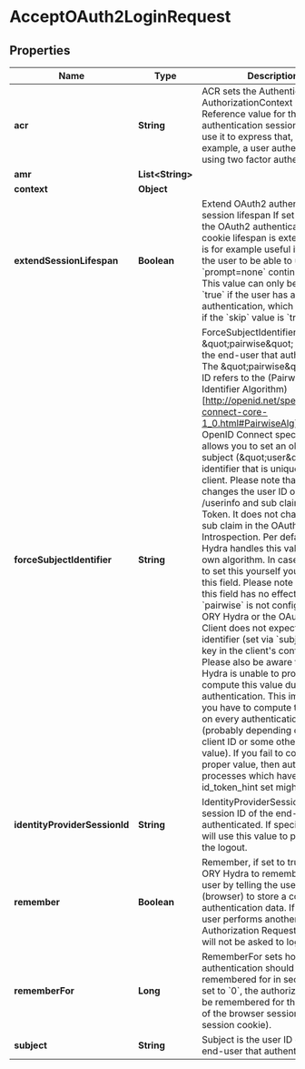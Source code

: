 

# AcceptOAuth2LoginRequest


## Properties

| Name | Type | Description | Notes |
|------------ | ------------- | ------------- | -------------|
|**acr** | **String** | ACR sets the Authentication AuthorizationContext Class Reference value for this authentication session. You can use it to express that, for example, a user authenticated using two factor authentication. |  [optional] |
|**amr** | **List&lt;String&gt;** |  |  [optional] |
|**context** | **Object** |  |  [optional] |
|**extendSessionLifespan** | **Boolean** | Extend OAuth2 authentication session lifespan  If set to &#x60;true&#x60;, the OAuth2 authentication cookie lifespan is extended. This is for example useful if you want the user to be able to use &#x60;prompt&#x3D;none&#x60; continuously.  This value can only be set to &#x60;true&#x60; if the user has an authentication, which is the case if the &#x60;skip&#x60; value is &#x60;true&#x60;. |  [optional] |
|**forceSubjectIdentifier** | **String** | ForceSubjectIdentifier forces the \&quot;pairwise\&quot; user ID of the end-user that authenticated. The \&quot;pairwise\&quot; user ID refers to the (Pairwise Identifier Algorithm)[http://openid.net/specs/openid-connect-core-1_0.html#PairwiseAlg] of the OpenID Connect specification. It allows you to set an obfuscated subject (\&quot;user\&quot;) identifier that is unique to the client.  Please note that this changes the user ID on endpoint /userinfo and sub claim of the ID Token. It does not change the sub claim in the OAuth 2.0 Introspection.  Per default, ORY Hydra handles this value with its own algorithm. In case you want to set this yourself you can use this field. Please note that setting this field has no effect if &#x60;pairwise&#x60; is not configured in ORY Hydra or the OAuth 2.0 Client does not expect a pairwise identifier (set via &#x60;subject_type&#x60; key in the client&#39;s configuration).  Please also be aware that ORY Hydra is unable to properly compute this value during authentication. This implies that you have to compute this value on every authentication process (probably depending on the client ID or some other unique value).  If you fail to compute the proper value, then authentication processes which have id_token_hint set might fail. |  [optional] |
|**identityProviderSessionId** | **String** | IdentityProviderSessionID is the session ID of the end-user that authenticated. If specified, we will use this value to propagate the logout. |  [optional] |
|**remember** | **Boolean** | Remember, if set to true, tells ORY Hydra to remember this user by telling the user agent (browser) to store a cookie with authentication data. If the same user performs another OAuth 2.0 Authorization Request, he/she will not be asked to log in again. |  [optional] |
|**rememberFor** | **Long** | RememberFor sets how long the authentication should be remembered for in seconds. If set to &#x60;0&#x60;, the authorization will be remembered for the duration of the browser session (using a session cookie). |  [optional] |
|**subject** | **String** | Subject is the user ID of the end-user that authenticated. |  |



